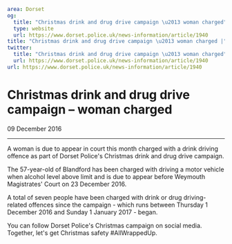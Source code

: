 ```yaml
area: Dorset
og:
  title: "Christmas drink and drug drive campaign \u2013 woman charged"
  type: website
  url: https://www.dorset.police.uk/news-information/article/1940
title: "Christmas drink and drug drive campaign \u2013 woman charged |"
twitter:
  title: "Christmas drink and drug drive campaign \u2013 woman charged"
  url: https://www.dorset.police.uk/news-information/article/1940
url: https://www.dorset.police.uk/news-information/article/1940
```

# Christmas drink and drug drive campaign – woman charged

09 December 2016

* * *

A woman is due to appear in court this month charged with a drink driving offence as part of Dorset Police's Christmas drink and drug drive campaign.

The 57-year-old of Blandford has been charged with driving a motor vehicle when alcohol level above limit and is due to appear before Weymouth Magistrates' Court on 23 December 2016.

A total of seven people have been charged with drink or drug driving-related offences since the campaign - which runs between Thursday 1 December 2016 and Sunday 1 January 2017 - began.

You can follow Dorset Police's Christmas campaign on social media. Together, let's get Christmas safety #AllWrappedUp.
